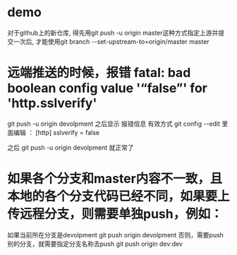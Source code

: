 # demo
对于github上的新仓库, 得先用git push -u origin master这种方式指定上游并提交一次后, 才能使用git branch --set-upstream-to=origin/master master


# 远端推送的时候，报错 fatal: bad boolean config value '“false”' for 'http.sslverify'
git push -u origin devolpment 之后显示 报错信息
有效方式
git config --edit
里面编辑 ：
[http]
sslverify = false

之后 git push -u origin devolpment 就正常了

# 如果各个分支和master内容不一致，且本地的各个分支代码已经不同，如果要上传远程分支，则需要单独push，例如：
如果当前所在分支是devolpment
git push origin devolpment
否则，需要push 别的分支，就需要指定分支名称去push
git push origin dev:dev


